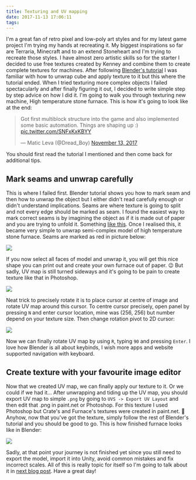 ```yaml
---
title: Texturing and UV mapping
date: 2017-11-13 17:06:11
tags:
---
```


I'm a great fan of retro pixel and low-poly art styles and for my latest game project I'm trying my hands at recreating it. My biggest inspirations so far are Terraria, Minecraft and to an extend Stoneheart and I'm trying to recreate those styles. I have almost zero artistic skills so for the starter I decided to use free textures created by Kenney and combine them to create complete textures for machines. After following [Blender's tutorial](https://en.wikibooks.org/wiki/Blender_3D:_Noob_to_Pro/UV_Map_Basics) I was familiar with how to unwrap cube and apply texture to it but this where the tutorial ended. When I tried texturing more complex objects I failed spectacularly and after finally figuring it out, I decided to write simple step by step advice on how I did it. I'm going to walk you through texturing new machine, High temperature stone furnace. This is how it's going to look like at the end: 

<blockquote class="twitter-tweet" data-lang="en"><p lang="en" dir="ltr">Got first multiblock structure into the game and also implemented some basic automation. Things are shaping up :) <a href="https://t.co/SNFxKxKBYY">pic.twitter.com/SNFxKxKBYY</a></p>&mdash; Matic Leva (@Dread_Boy) <a href="https://twitter.com/Dread_Boy/status/929976795851616256?ref_src=twsrc%5Etfw">November 13, 2017</a></blockquote>
<script async src="https://platform.twitter.com/widgets.js" charset="utf-8"></script>

<!-- more --> 
You should first read the tutorial I mentioned and then come back for additional tips.

## Mark seams and unwrap carefully
This is where I failed first. Blender tutorial shows you how to mark seam and then how to unwrap the object but I either didn't read carefully enough or didn't understand implications. Seams are where texture is going to split and not every edge should be marked as seam. I found the easiest way to mark correct seams is by imagining the object as if it is made out of paper and you are trying to unfold it. Something [like this](https://www.wikihow.com/Make-a-3D-Cube). Once I realised this, it became very simple to unwrap semi-complex model of high temperature stone furnace. Seams are marked as red in picture below:

![](HTSF_seams.png)

If you now select all faces of model and unwrap it, you will get this nice shape you can print out and create your own furnace out of paper. 😉 But sadly, UV map is still turned sideways and it's going to be pain to create texture like that in Photoshop.  

![](HTSF_unwrap_first.png)

Neat trick to precisely rotate it is to place cursor at centre of image and rotate UV map around this cursor. To centre cursor precisely, open panel by pressing `N` and enter cursor location, mine was (256, 256) but number depend on your texture size. Then change rotation pivot to 2D cursor:

![](HTSF_cursor.png)

Now we can finally rotate UV map by using `R`, typing `90` and pressing `Enter`. I love how Blender is all about keybinds, I wish more apps and website supported navigation with keyboard.

## Create texture with your favourite image editor
Now that we created UV map, we can finally apply our texture to it. Or we could if we had it... After unwrapping and tiding up the UV map, you should export UV map to simple `.png` by going to `UVS -> Export UV Layout` and then edit that .png in paint.net or Photoshop. For this texture I used Photoshop but Crate's and Furnace's textures were created in paint.net. 🙂 Anyhow, now that you've got the texture, simply follow the rest of Blender's tutorial and you should be good to go. This is how finished furnace looks like in Blender:

![](HTSF_finished.png)

Sadly, at that point your journey is not finished yet since you still need to export the model, import it into Unity, avoid common mistakes and fix incorrect scales. All of this is really topic for itself so I'm going to talk about it in [next blog post](/2017/11/14/Importing-Blender-models-into-Unity). Have a great day!